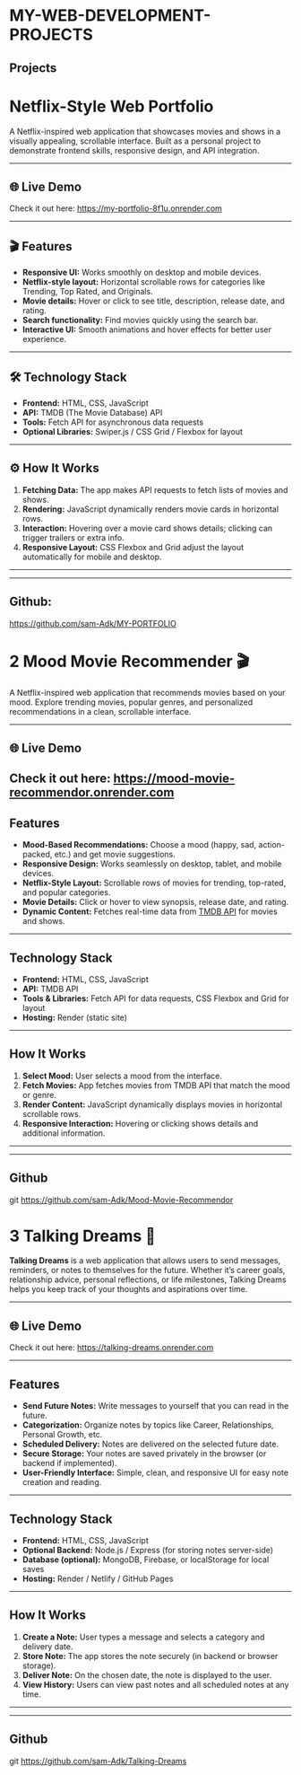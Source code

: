 # MY-WEB-DEVELOPMENT-PROJECTS


## Projects

# Netflix-Style Web Portfolio

A Netflix-inspired web application that showcases movies and shows in a visually appealing, scrollable interface. Built as a personal project to demonstrate frontend skills, responsive design, and API integration.

---

## 🌐 Live Demo
Check it out here: https://my-portfolio-8f1u.onrender.com

---

## 🎬 Features
- **Responsive UI:** Works smoothly on desktop and mobile devices.
- **Netflix-style layout:** Horizontal scrollable rows for categories like Trending, Top Rated, and Originals.
- **Movie details:** Hover or click to see title, description, release date, and rating.
- **Search functionality:** Find movies quickly using the search bar.
- **Interactive UI:** Smooth animations and hover effects for better user experience.

---

## 🛠 Technology Stack
- **Frontend:** HTML, CSS, JavaScript
- **API:** TMDB (The Movie Database) API
- **Tools:** Fetch API for asynchronous data requests
- **Optional Libraries:** Swiper.js / CSS Grid / Flexbox for layout

---

## ⚙️ How It Works
1. **Fetching Data:** The app makes API requests to fetch lists of movies and shows.
2. **Rendering:** JavaScript dynamically renders movie cards in horizontal rows.
3. **Interaction:** Hovering over a movie card shows details; clicking can trigger trailers or extra info.
4. **Responsive Layout:** CSS Flexbox and Grid adjust the layout automatically for mobile and desktop.

---


---

## Github:

https://github.com/sam-Adk/MY-PORTFOLIO



# 2 Mood Movie Recommender 🎬

A Netflix-inspired web application that recommends movies based on your mood. Explore trending movies, popular genres, and personalized recommendations in a clean, scrollable interface.

---

## 🌐 Live Demo
Check it out here: https://mood-movie-recommendor.onrender.com
---

## Features
- **Mood-Based Recommendations:** Choose a mood (happy, sad, action-packed, etc.) and get movie suggestions.  
- **Responsive Design:** Works seamlessly on desktop, tablet, and mobile devices.  
- **Netflix-Style Layout:** Scrollable rows of movies for trending, top-rated, and popular categories.  
- **Movie Details:** Click or hover to view synopsis, release date, and rating.  
- **Dynamic Content:** Fetches real-time data from [TMDB API](https://www.themoviedb.org/) for movies and shows.

---

## Technology Stack
- **Frontend:** HTML, CSS, JavaScript  
- **API:** TMDB API  
- **Tools & Libraries:** Fetch API for data requests, CSS Flexbox and Grid for layout  
- **Hosting:** Render (static site)

---

## How It Works
1. **Select Mood:** User selects a mood from the interface.  
2. **Fetch Movies:** App fetches movies from TMDB API that match the mood or genre.  
3. **Render Content:** JavaScript dynamically displays movies in horizontal scrollable rows.  
4. **Responsive Interaction:** Hovering or clicking shows details and additional information.

---


---

## Github

git https://github.com/sam-Adk/Mood-Movie-Recommendor

# 3 Talking Dreams 💌

**Talking Dreams** is a web application that allows users to send messages, reminders, or notes to themselves for the future. Whether it’s career goals, relationship advice, personal reflections, or life milestones, Talking Dreams helps you keep track of your thoughts and aspirations over time.

---

## 🌐 Live Demo
Check it out here: https://talking-dreams.onrender.com

---

## Features
- **Send Future Notes:** Write messages to yourself that you can read in the future.  
- **Categorization:** Organize notes by topics like Career, Relationships, Personal Growth, etc.  
- **Scheduled Delivery:** Notes are delivered on the selected future date.  
- **Secure Storage:** Your notes are saved privately in the browser (or backend if implemented).  
- **User-Friendly Interface:** Simple, clean, and responsive UI for easy note creation and reading.  

---

## Technology Stack
- **Frontend:** HTML, CSS, JavaScript  
- **Optional Backend:** Node.js / Express (for storing notes server-side)  
- **Database (optional):** MongoDB, Firebase, or localStorage for local saves  
- **Hosting:** Render / Netlify / GitHub Pages  

---

## How It Works
1. **Create a Note:** User types a message and selects a category and delivery date.  
2. **Store Note:** The app stores the note securely (in backend or browser storage).  
3. **Deliver Note:** On the chosen date, the note is displayed to the user.  
4. **View History:** Users can view past notes and all scheduled notes at any time.  

---


---

## Github

git https://github.com/sam-Adk/Talking-Dreams


